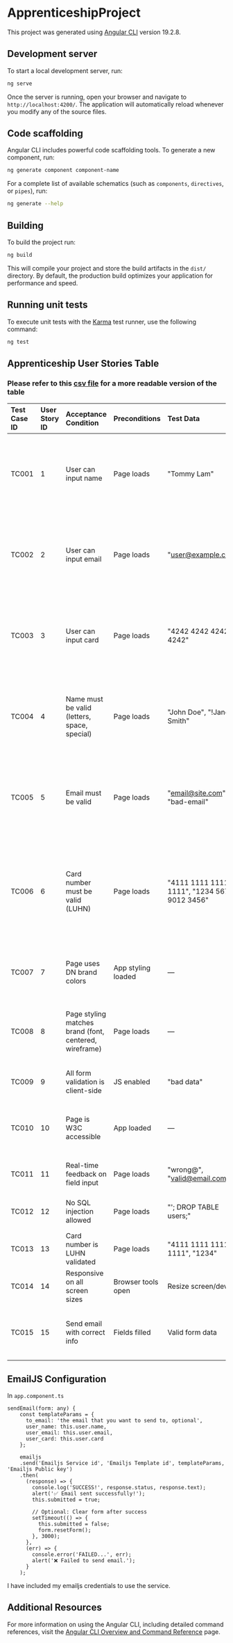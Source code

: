 # ApprenticeshipProject

This project was generated using [Angular CLI](https://github.com/angular/angular-cli) version 19.2.8.

## Development server

To start a local development server, run:

```bash
ng serve
```

Once the server is running, open your browser and navigate to `http://localhost:4200/`. The application will automatically reload whenever you modify any of the source files.

## Code scaffolding

Angular CLI includes powerful code scaffolding tools. To generate a new component, run:

```bash
ng generate component component-name
```

For a complete list of available schematics (such as `components`, `directives`, or `pipes`), run:

```bash
ng generate --help
```

## Building

To build the project run:

```bash
ng build
```

This will compile your project and store the build artifacts in the `dist/` directory. By default, the production build optimizes your application for performance and speed.

## Running unit tests

To execute unit tests with the [Karma](https://karma-runner.github.io) test runner, use the following command:

```bash
ng test
```

## Apprenticeship User Stories Table

### Please refer to this [csv file](https://github.com/tltommu/apprenticeship_project/blob/main/test_cases_v2.csv )  for a more readable version of the table

|  Test Case ID |  User Story ID |  Acceptance Condition |  Preconditions |Test Data|  Steps / Instructions | Expected Results |  Actual Results |  Pass / Fail | Notes |
|:-------|:---|:-----------------------|:--------------------|:---|:------|:----------------|:--------------------------------|:------------------------------|:----|
| TC001 | 1 | User can input name | Page loads | "Tommy Lam" | Enter name in name field | On leaving the field (tab or mouse away) the name field entry box turns green/ pink| Behave as expected | Pass | / |
| TC002 | 2 | User can input email | Page loads | "user@example.com" | Enter email in email field | On leaving the field (tab or mouse away) the email field entry box turns green/ pink| Behave as expected | Pass | / |
| TC003 | 3 | User can input card | Page loads | "4242 4242 4242 4242" | Enter card in card field | On leaving the field (tab or mouse away) the card field entry box turns green/ pink| Behave as expected| Pass | / |
| TC004 | 4 | Name must be valid (letters, space, special) | Page loads | "John Doe", "!Jane Smith" | Enter valid/invalid names |On leaving the field (tab or mouse away) the name field entry box turns green/ pink | Behave as expected  | Pass | / |
| TC005 | 5 | Email must be valid | Page loads | "email@site.com", "bad-email" | Enter valid/invalid emails | On leaving the field (tab or mouse away) the email field entry box turns green/ pink | Behave as expected | Pass | / |
| TC006 | 6 | Card number must be valid (LUHN) | Page loads | "4111 1111 1111 1111", "1234 5678 9012 3456" | Enter valid/invalid card numbers | On leaving the field (tab or mouse away) the card field entry box turns green/ pink| Behave as expected | Maybe Pass | Not sure exactly how LUHN works, but I entered those proxy credit card it has a valid/invalid feedback. Need confirmation |
| TC007 | 7 | Page uses DN brand colors | App styling loaded | — | Inspect colors in UI | Green, Pink, Grey used accordingly | Behave as expected | maybe passed| Color is not contrast enough according to google dev lighthouse |
| TC008 | 8 | Page styling matches brand (font, centered, wireframe) | Page loads | — | Inspect font, layout and alignment | Calibri, centered content, proper padding and spacing | Behave as expected | Maybe pass | Need confirmation on the form size |
| TC009 | 9 | All form validation is client-side | JS enabled | "bad data" | Disable network, enter bad data | Validation occurs before submit | Behave as expected | Pass | / |
| TC010 | 10 | Page is W3C accessible | App loaded | — | Use WAVE/axe tools, keyboard nav | Accessible structure, alt text, focus states | You can Tab out the fields and enter to submit form | Pass | Color is not contrast enough according to google dev lighthouse |
| TC011 | 11 | Real-time feedback on field input | Page loads | "wrong@", "valid@email.com" | Start typing into fields | Green border for valid, pink for invalid | Work as expected| Pass | / |
| TC012 | 12 | No SQL injection allowed | Page loads | "'; DROP TABLE users;" | Validate Input into all fields | Input rejected, warning shown | Work as expected | Pass | / |
| TC013 | 13 | Card number is LUHN validated | Page loads | "4111 1111 1111 1111", "1234" | Enter card numbers | Valid card passes, invalid fails | Tested out with some proxy card number | Not sure | need assistance from client |
| TC014 | 14 | Responsive on all screen sizes | Browser tools open | Resize screen/device | Resize window / use mobile | Layout adapts, no breakage | Responsive on all screen size | Pass | / |
| TC015 | 15 | Send email with correct info | Fields filled | Valid form data | Fill out and submit | Email client opens with prefilled data | Works on my machine(a desktop and a phone) | Not sure yet | / |

## EmailJS Configuration

In `app.component.ts`

```
sendEmail(form: any) {
    const templateParams = {
      to_email: 'the email that you want to send to, optional',
      user_name: this.user.name,
      user_email: this.user.email,
      user_card: this.user.card
    };

    emailjs
    .send('Emailjs Service id', 'Emailjs Template id', templateParams, 'Emailjs Public key')
    .then(
      (response) => {
        console.log('SUCCESS!', response.status, response.text);
        alert('✅ Email sent successfully!');
        this.submitted = true;

        // Optional: Clear form after success
        setTimeout(() => {
          this.submitted = false;
          form.resetForm();
        }, 3000);
      },
      (err) => {
        console.error('FAILED...', err);
        alert('❌ Failed to send email.');
      }
    );
```
I have included my emailjs credentials to use the service.

## Additional Resources

For more information on using the Angular CLI, including detailed command references, visit the [Angular CLI Overview and Command Reference](https://angular.dev/tools/cli) page.
